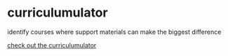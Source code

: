 # curriculumulator

identify courses where support materials can make the biggest difference

[check out the curriculumulator](https://www.curriculumulator.net)

